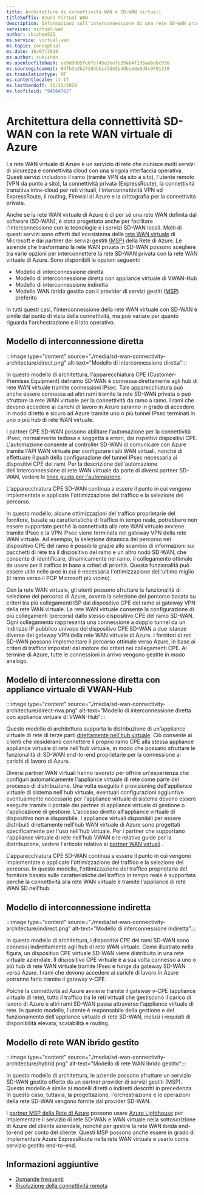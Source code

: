 ```yaml
---
title: Architetture di connettività WAN e SD-WAN virtuali
titleSuffix: Azure Virtual WAN
description: Informazioni sull'interconnessione di una rete SD-WAN privata con la rete WAN virtuale di Azure
services: virtual-wan
author: skishen525
ms.service: virtual-wan
ms.topic: conceptual
ms.date: 10/07/2020
ms.author: sukishen
ms.openlocfilehash: ea9ddd05fe6fc745a3eefc29ab4f1d6aababc936
ms.sourcegitcommit: 04fb3a2b272d4bbc43de5b4dbceda9d4c9701310
ms.translationtype: MT
ms.contentlocale: it-IT
ms.lasthandoff: 11/12/2020
ms.locfileid: "94564702"
---
```

# <a name="sd-wan-connectivity-architecture-with-azure-virtual-wan"></a>Architettura della connettività SD-WAN con la rete WAN virtuale di Azure

La rete WAN virtuale di Azure è un servizio di rete che riunisce molti servizi di sicurezza e connettività cloud con una singola interfaccia operativa. Questi servizi includono il ramo (tramite VPN da sito a sito), l'utente remoto (VPN da punto a sito), la connettività privata (ExpressRoute), la connettività transitiva intra-cloud per reti virtuali, l'interconnettività VPN ed ExpressRoute, il routing, Firewall di Azure e la crittografia per la connettività privata.

Anche se la rete WAN virtuale di Azure è di per sé una rete WAN definita dal software (SD-WAN), è stata progettata anche per facilitare l'interconnessione con le tecnologie e i servizi SD-WAN locali. Molti di questi servizi sono offerti dall'ecosistema della [rete WAN virtuale](virtual-wan-locations-partners.md) di Microsoft e dai partner dei servizi gestiti [(MSP)](../networking/networking-partners-msp.md) della Rete di Azure. Le aziende che trasformano la rete WAN privata in SD-WAN possono scegliere tra varie opzioni per interconnettere la rete SD-WAN privata con la rete WAN virtuale di Azure. Sono disponibili le opzioni seguenti:

* Modello di interconnessione diretta
* Modello di interconnessione diretta con appliance virtuale di VWAN-Hub
* Modello di interconnessione indiretta
* Modello WAN ibrido gestito con il provider di servizi gestiti ([MSP](../networking/networking-partners-msp.md)) preferito

In tutti questi casi, l'interconnessione della rete WAN virtuale con SD-WAN è simile dal punto di vista della connettività, ma può variare per quanto riguarda l'orchestrazione e il lato operativo.

## <a name="direct-interconnect-model"></a><a name="direct"></a>Modello di interconnessione diretta

:::image type="content" source="./media/sd-wan-connectivity-architecture/direct.png" alt-text="Modello di interconnessione diretta":::

In questo modello di architettura, l'apparecchiatura CPE (Customer-Premises Equipment) del ramo SD-WAN è connessa direttamente agli hub di rete WAN virtuale tramite connessioni IPsec. Tale apparecchiatura può anche essere connessa ad altri rami tramite la rete SD-WAN privata o può sfruttare la rete WAN virtuale per la connettività da ramo a ramo. I rami che devono accedere ai carichi di lavoro in Azure saranno in grado di accedere in modo diretto e sicuro ad Azure tramite uno o più tunnel IPsec terminati in uno o più hub di rete WAN virtuale.

I partner CPE SD-WAN possono abilitare l'automazione per la connettività IPsec, normalmente tediosa e soggetta a errori, dai rispettivi dispositivi CPE. L'automazione consente al controller SD-WAN di comunicare con Azure tramite l'API WAN virtuale per configurare i siti WAN virtuali, nonché di effettuare il push della configurazione del tunnel IPsec necessaria ai dispositivi CPE dei rami. Per la descrizione dell'automazione dell'interconnessione di rete WAN virtuale da parte di diversi partner SD-WAN, vedere le [linee guida per l'automazione](virtual-wan-configure-automation-providers.md).

L'apparecchiatura CPE SD-WAN continua a essere il punto in cui vengono implementate e applicate l'ottimizzazione del traffico e la selezione del percorso. 

In questo modello, alcune ottimizzazioni del traffico proprietarie del fornitore, basate su caratteristiche di traffico in tempo reale, potrebbero non essere supportate perché la connettività alla rete WAN virtuale avviene tramite IPsec e la VPN IPsec viene terminata nel gateway VPN della rete WAN virtuale. Ad esempio, la selezione dinamica del percorso nel dispositivo CPE del ramo è possibile grazie allo scambio di informazioni sui pacchetti di rete tra il dispositivo del ramo e un altro nodo SD-WAN, che consente di identificare, dinamicamente nel ramo, il collegamento ottimale da usare per il traffico in base a criteri di priorità. Questa funzionalità può essere utile nelle aree in cui è necessaria l'ottimizzazione dell'ultimo miglio (il ramo verso il POP Microsoft più vicino).

Con la rete WAN virtuale, gli utenti possono sfruttare la funzionalità di selezione del percorso di Azure, ovvero la selezione del percorso basata su criteri tra più collegamenti ISP dal dispositivo CPE del ramo ai gateway VPN della rete WAN virtuale. La rete WAN virtuale consente la configurazione di più collegamenti (percorsi) dallo stesso dispositivo CPE del ramo SD-WAN. Ogni collegamento rappresenta una connessione a doppio tunnel da un indirizzo IP pubblico univoco del dispositivo CPE SD-WAN a due istanze diverse del gateway VPN della rete WAN virtuale di Azure. I fornitori di reti SD-WAN possono implementare il percorso ottimale verso Azure, in base ai criteri di traffico impostati dal motore dei criteri nei collegamenti CPE. Al termine di Azure, tutte le connessioni in arrivo vengono gestite in modo analogo.

## <a name="direct-interconnect-model-with-nva-in-vwan-hub"></a><a name="direct"></a>Modello di interconnessione diretta con appliance virtuale di VWAN-Hub

:::image type="content" source="./media/sd-wan-connectivity-architecture/direct-nva.png" alt-text="Modello di interconnessione diretta con appliance virtuale di VWAN-Hub":::

Questo modello di architettura supporta la distribuzione di un'appliance virtuale di rete di terze parti [direttamente nell'hub virtuale](./about-nva-hub.md). Ciò consente ai clienti che desiderano connettere il proprio ramo CPE alla stessa appliance appliance virtuale di rete nell'hub virtuale, in modo che possano sfruttare le funzionalità di SD-WAN end-to-end proprietarie per la connessione ai carichi di lavoro di Azure. 

Diversi partner WAN virtuali hanno lavorato per offrire un'esperienza che configuri automaticamente l'appliance virtuale di rete come parte del processo di distribuzione. Una volta eseguito il provisioning dell'appliance virtuale di sistema nell'hub virtuale, eventuali configurazioni aggiuntive eventualmente necessarie per l'appliance virtuale di sistema devono essere eseguite tramite il portale dei partner di appliance virtuale di gestione o l'applicazione di gestione. L'accesso diretto all'appliance virtuale di dispositivo non è disponibile. I appliance virtuali disponibili per essere distribuiti direttamente nell'hub WAN virtuale di Azure sono progettati specificamente per l'uso nell'hub virtuale. Per i partner che supportano l'appliance virtuale di rete nell'hub VWAN e le relative guide per la distribuzione, vedere l'articolo relativo ai [partner WAN virtuali](virtual-wan-locations-partners.md#partners-with-integrated-virtual-hub-offerings) .

L'apparecchiatura CPE SD-WAN continua a essere il punto in cui vengono implementate e applicate l'ottimizzazione del traffico e la selezione del percorso.
In questo modello, l'ottimizzazione del traffico proprietaria del fornitore basata sulle caratteristiche del traffico in tempo reale è supportata perché la connettività alla rete WAN virtuale è tramite l'appliance di rete WAN SD nell'hub.

## <a name="indirect-interconnect-model"></a><a name="indirect"></a>Modello di interconnessione indiretta

:::image type="content" source="./media/sd-wan-connectivity-architecture/indirect.png" alt-text="Modello di interconnessione indiretta":::

In questo modello di architettura, i dispositivi CPE dei rami SD-WAN sono connessi indirettamente agli hub di rete WAN virtuale. Come illustrato nella figura, un dispositivo CPE virtuale SD-WAN viene distribuito in una rete virtuale aziendale. Il dispositivo CPE virtuale è a sua volta connesso a uno o più hub di rete WAN virtuale tramite IPsec e funge da gateway SD-WAN verso Azure. I rami che devono accedere ai carichi di lavoro in Azure potranno farlo tramite il gateway v-CPE.

Poiché la connettività ad Azure avviene tramite il gateway v-CPE (appliance virtuale di rete), tutto il traffico tra le reti virtuali che gestiscono il carico di lavoro di Azure e altri rami SD-WAN passa attraverso l'appliance virtuale di rete. In questo modello, l'utente è responsabile della gestione e del funzionamento dell'appliance virtuale di rete SD-WAN, inclusi i requisiti di disponibilità elevata, scalabilità e routing.
  
## <a name="managed-hybrid-wan-model"></a><a name="hybrid"></a>Modello di rete WAN ibrido gestito

:::image type="content" source="./media/sd-wan-connectivity-architecture/hybrid.png" alt-text="Modello di rete WAN ibrido gestito":::

In questo modello di architettura, le aziende possono sfruttare un servizio SD-WAN gestito offerto da un partner provider di servizi gestiti (MSP). Questo modello è simile ai modelli diretti o indiretti descritti in precedenza. In questo caso, tuttavia, la progettazione, l'orchestrazione e le operazioni della rete SD-WAN vengono fornite dal provider SD-WAN.

I [partner MSP della Rete di Azure](../networking/networking-partners-msp.md) possono usare [Azure Lighthouse](https://azure.microsoft.com/services/azure-lighthouse/) per implementare il servizio di rete SD-WAN e WAN virtuale nella sottoscrizione di Azure del cliente aziendale, nonché per gestire la rete WAN ibrida end-to-end per conto del cliente. Questi MSP possono anche essere in grado di implementare Azure ExpressRoute nella rete WAN virtuale e usarlo come servizio gestito end-to-end.

## <a name="additional-information"></a>Informazioni aggiuntive

* [Domande frequenti](virtual-wan-faq.md)
* [Risoluzione della connettività remota](work-remotely-support.md)